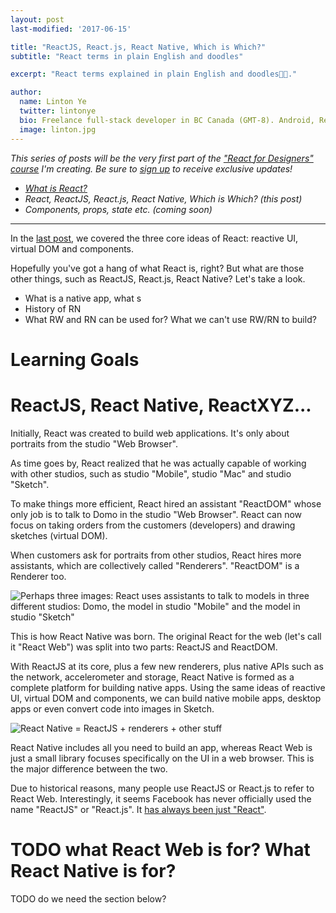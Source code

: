 ```yaml
---
layout: post
last-modified: '2017-06-15'

title: "ReactJS, React.js, React Native, Which is Which?"
subtitle: "React terms in plain English and doodles"

excerpt: "React terms explained in plain English and doodles🌴🎄."

author:
  name: Linton Ye
  twitter: lintonye
  bio: Freelance full-stack developer in BC Canada (GMT-8). Android, React Native, Node.js, MongoDB, PostgreSQL. <a href="mailto:linton@jimulabs.com">Contact me.</a>
  image: linton.jpg
---
```


_This series of posts will be the very first part of the ["React for Designers" course](http://learnreact.design) I'm creating. Be sure to [sign up](http://learnreact.design) to receive exclusive updates!_

- _[What is React?](TODO)_
- _React, ReactJS, React.js, React Native, Which is Which? (this post)_
- _Components, props, state etc. (coming soon)_

---

In the [last post](TODO), we covered the three core ideas of React: reactive UI, virtual DOM and components.

Hopefully you've got a hang of what React is, right? But what are those other things, such as ReactJS, React.js, React Native? Let's take a look.


- What is a native app, what s
- History of RN
- What RW and RN can be used for? What we can't use RW/RN to build?

# Learning Goals

# ReactJS, React Native, ReactXYZ...
Initially, React was created to build web applications. It's only about portraits from the studio "Web Browser".

As time goes by, React realized that he was actually capable of working with other studios, such as studio "Mobile", studio "Mac" and studio "Sketch".

To make things more efficient, React hired an assistant "ReactDOM" whose only job is to talk to Domo in the studio "Web Browser". React can now focus on taking orders from the customers (developers) and drawing sketches (virtual DOM).

When customers ask for portraits from other studios, React hires more assistants, which are collectively called "Renderers". "ReactDOM" is a Renderer too.

![Perhaps three images: React uses assistants to talk to models in three different studios: Domo, the model in studio "Mobile" and the model in studio "Sketch"](TODO)

This is how React Native was born. The original React for the web (let's call it "React Web") was split into two parts: ReactJS and ReactDOM.

With ReactJS at its core, plus a few new renderers, plus native APIs such as the network, accelerometer and storage, React Native is formed as a complete platform for building native apps. Using the same ideas of reactive UI, virtual DOM and components, we can build native mobile apps, desktop apps or even convert code into images in Sketch.

![React Native = ReactJS + renderers + other stuff](TODO)

React Native includes all you need to build an app, whereas React Web is just a small library focuses specifically on the UI in a web browser. This is the major difference between the two.

Due to historical reasons, many people use ReactJS or React.js to refer to React Web. Interestingly, it seems Facebook has never officially used the name "ReactJS" or "React.js". It [has always been just "React"](https://web.archive.org/web/20130529213355/https://facebook.github.io/react/).

# TODO what React Web is for? What React Native is for?

TODO do we need the section below?

  <a name="endofpost">
